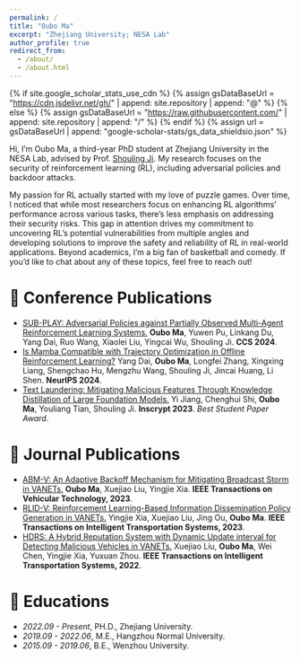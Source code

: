 ```yaml
---
permalink: /
title: "Oubo Ma"
excerpt: "Zhejiang University; NESA Lab"
author_profile: true
redirect_from: 
  - /about/
  - /about.html
---
```


{% if site.google_scholar_stats_use_cdn %}
{% assign gsDataBaseUrl = "https://cdn.jsdelivr.net/gh/" | append: site.repository | append: "@" %}
{% else %}
{% assign gsDataBaseUrl = "https://raw.githubusercontent.com/" | append: site.repository | append: "/" %}
{% endif %}
{% assign url = gsDataBaseUrl | append: "google-scholar-stats/gs_data_shieldsio.json" %}

<span class='anchor' id='about-me'></span>

Hi, I’m Oubo Ma, a third-year PhD student at Zhejiang University in the NESA Lab, advised by Prof. [Shouling Ji](https://scholar.google.com.hk/citations?user=5HoF_9oAAAAJ&hl=zh-CN&oi=ao). My research focuses on the security of reinforcement learning (RL), including adversarial policies and backdoor attacks.

My passion for RL actually started with my love of puzzle games. Over time, I noticed that while most researchers focus on enhancing RL algorithms’ performance across various tasks, there’s less emphasis on addressing their security risks. This gap in attention drives my commitment to uncovering RL’s potential vulnerabilities from multiple angles and developing solutions to improve the safety and reliability of RL in real-world applications. Beyond academics, I’m a big fan of basketball and comedy. If you’d like to chat about any of these topics, feel free to reach out!

# 📝 Conference Publications 
- [SUB-PLAY: Adversarial Policies against Partially Observed Multi-Agent Reinforcement Learning Systems.](https://arxiv.org/pdf/2402.03741) **Oubo Ma**, Yuwen Pu, Linkang Du, Yang Dai, Ruo Wang, Xiaolei Liu, Yingcai Wu, Shouling Ji. **CCS 2024**. 
- [Is Mamba Compatible with Trajectory Optimization in Offline Reinforcement Learning?](https://arxiv.org/pdf/2405.12094) Yang Dai, **Oubo Ma**, Longfei Zhang, Xingxing Liang, Shengchao Hu, Mengzhu Wang, Shouling Ji, Jincai Huang, Li Shen. **NeurIPS 2024**. 
- [Text Laundering: Mitigating Malicious Features Through Knowledge Distillation of Large Foundation Models.](https://link.springer.com/chapter/10.1007/978-981-97-0945-8_1) Yi Jiang, Chenghui Shi, **Oubo Ma**, Youliang Tian, Shouling Ji. **Inscrypt 2023**. *Best Student Paper Award*.

# 📝 Journal Publications 
- [ABM-V: An Adaptive Backoff Mechanism for Mitigating Broadcast Storm in VANETs.](https://ieeexplore.ieee.org/abstract/document/10045795) **Oubo Ma**, Xuejiao Liu, Yingjie Xia. **IEEE Transactions on Vehicular Technology, 2023**.
- [RLID-V: Reinforcement Learning-Based Information Dissemination Policy Generation in VANETs.](https://ieeexplore.ieee.org/abstract/document/10221772) Yingjie Xia, Xuejiao Liu, Jing Ou, **Oubo Ma**. **IEEE Transactions on Intelligent Transportation Systems, 2023**.
- [HDRS: A Hybrid Reputation System with Dynamic Update interval for Detecting Malicious Vehicles in VANETs.](https://ieeexplore.ieee.org/abstract/document/9565821) Xuejiao Liu, **Oubo Ma**, Wei Chen, Yingjie Xia, Yuxuan Zhou. **IEEE Transactions on Intelligent Transportation Systems, 2022**.

<!-- # 📝 arXiv -->

# 📖 Educations
- *2022.09 - Present*, PH.D., Zhejiang University. 
- *2019.09 - 2022.06*, M.E., Hangzhou Normal University. 
- *2015.09 - 2019.06*, B.E., Wenzhou University. 